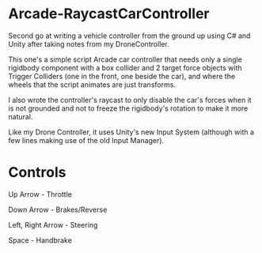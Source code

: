 # Arcade-RaycastCarController
Second go at writing a vehicle controller from the ground up using C# and Unity after taking notes from my DroneController.

This one's a simple script Arcade car controller that needs only a single rigidbody component with a box collider and 2 target force objects with Trigger Colliders (one in the front, one beside the car), and where the wheels that the script animates are just transforms.

I also wrote the controller's raycast to only disable the car's forces when it is not grounded and not to freeze the rigidbody's rotation to make it more natural.

Like my Drone Controller, it uses Unity's new Input System (although with a few lines making use of the old Input Manager).

# Controls

Up Arrow - Throttle

Down Arrow - Brakes/Reverse

Left, Right Arrow - Steering

Space - Handbrake
